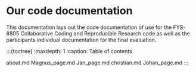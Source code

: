 # Our code documentation

This documentation lays out the code documentation of use for the FYS-8805 Collaborative Coding and Reproducible Research code as well as the participants individual documentation for the final evaluation. 

:::{toctree}
:maxdepth: 1
:caption: Table of contents

about.md
Magnus_page.md
Jan_page.md
christian.md
Johan_page.md
:::


